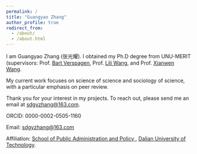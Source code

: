 ```yaml
---
permalink: /
title: "Guangyao Zhang"
author_profile: true
redirect_from: 
  - /about/
  - /about.html
---
```


I am Guangyao Zhang (张光耀). I obtained my Ph.D degree from UNU-MERIT (supervisors: Prof. [Bart Verspagen](https://unu.edu/merit/about/expert/prof-dr-bart-verspagen), Prof. [Lili Wang](https://unu.edu/merit/about/expert/dr-lili-wang), and Prof. [Xianwen Wang](https://faculty.dlut.edu.cn/xwang/zh_CN/index.htm).

My current work focuses on science of science and sociology of science, with a particular emphasis on peer review.

Thank you for your interest in my projects. To reach out, please send me an email at sdgyzhang@163.com.

ORCID: 0000-0002-0505-1160

Email: sdgyzhang@163.com

Affiliation: [School of Public Administration and Policy ](https://spap.dlut.edu.cn/), [Dalian University of Technology](https://www.dlut.edu.cn).
